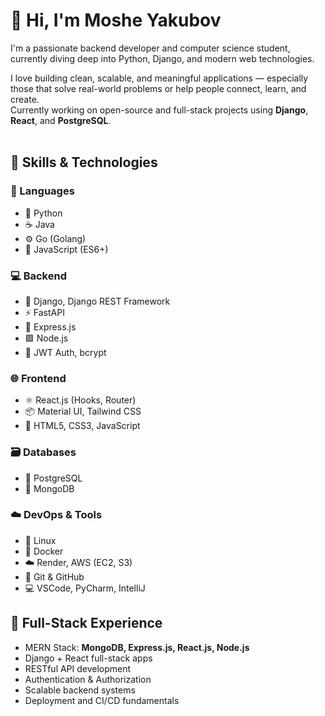 # 👋 Hi, I'm Moshe Yakubov

I'm a passionate backend developer and computer science student, currently diving deep into Python, Django, and modern web technologies.

I love building clean, scalable, and meaningful applications — especially those that solve real-world problems or help people connect, learn, and create.  
Currently working on open-source and full-stack projects using **Django**, **React**, and **PostgreSQL**.
<br/>
<br/>

## 🧠 Skills & Technologies

### 💬 Languages
- 🐍 Python
- ☕ Java
- ⚙️ Go (Golang)
- 📜 JavaScript (ES6+)



### 💻 Backend
- 🧰 Django, Django REST Framework
- ⚡ FastAPI
- 🔗 Express.js
- 🟩 Node.js
- 🔐 JWT Auth, bcrypt



### 🌐 Frontend
- ⚛️ React.js (Hooks, Router)
- 📦 Material UI, Tailwind CSS
- 🧱 HTML5, CSS3, JavaScript



### 🗃️ Databases
- 🐘 PostgreSQL
- 🍃 MongoDB



### ☁️ DevOps & Tools
- 🐧 Linux
- 🐳 Docker
- ☁️ Render, AWS (EC2, S3)
- 🔧 Git & GitHub
- 💻 VSCode, PyCharm, IntelliJ



## 🚀 Full-Stack Experience

- MERN Stack: **MongoDB, Express.js, React.js, Node.js**
- Django + React full-stack apps
- RESTful API development
- Authentication & Authorization
- Scalable backend systems
- Deployment and CI/CD fundamentals



